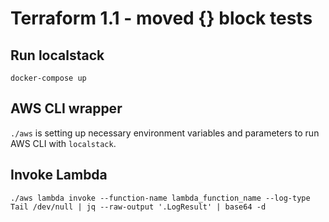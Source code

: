 # Terraform 1.1 - moved {} block tests

## Run localstack

```
docker-compose up
```

## AWS CLI wrapper

`./aws` is setting up necessary environment variables and parameters to run AWS CLI with `localstack`.

## Invoke Lambda

```
./aws lambda invoke --function-name lambda_function_name --log-type Tail /dev/null | jq --raw-output '.LogResult' | base64 -d
```

